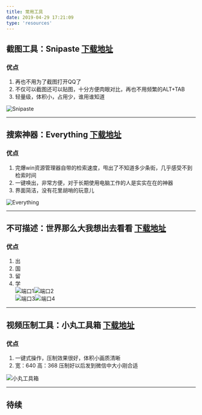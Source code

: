 ```yaml
---
title: 常用工具
date: 2019-04-29 17:21:09
type: 'resources'
---
```


## 截图工具：Snipaste [下载地址](https://zh.snipaste.com/)
### 优点
1. 再也不用为了截图打开QQ了
2. 不仅可以截图还可以贴图，十分方便肉眼对比，再也不用频繁的ALT+TAB
3. 轻量级，体积小，占用少，谁用谁知道  

![Snipaste](https://i.loli.net/2019/04/29/5cc6c72419d5d.png)  

---  

## 搜索神器：Everything [下载地址](https://www.voidtools.com/zh-cn/)
### 优点
1. 完爆win资源管理器自带的检索速度，甩出了不知道多少条街，几乎感受不到检索时间
2. 一键唤出，非常方便，对于长期使用电脑工作的人是实实在在的神器
3. 界面简洁，没有花里胡哨的玩意儿  

![Everything](https://i.loli.net/2019/04/29/5cc6c931d2fb2.png)  

---  

## 不可描述：世界那么大我想出去看看 [下载地址](https://github.com/shadowsocks/shadowsocks-windows/releases)
### 优点
1. 出
2. 国
3. 留
4. 学  
![端口1](https://i.loli.net/2019/05/03/5ccc12f369739.png)![端口2](https://i.loli.net/2019/05/03/5ccc12f365927.png)  
![端口3](https://i.loli.net/2019/05/03/5ccc12f36547e.png)![端口4](https://i.loli.net/2019/05/03/5ccc12f36d6f1.png)

---  

## 视频压制工具：小丸工具箱 [下载地址](https://maruko.appinn.me/)
### 优点
1. 一键式操作，压制效果很好，体积小画质清晰
2. 宽：640 高：368 压制好以后发到微信中大小刚合适  

![小丸工具箱](https://i.loli.net/2019/04/29/5cc6e9e512cc6.png)  

---  

## 待续
